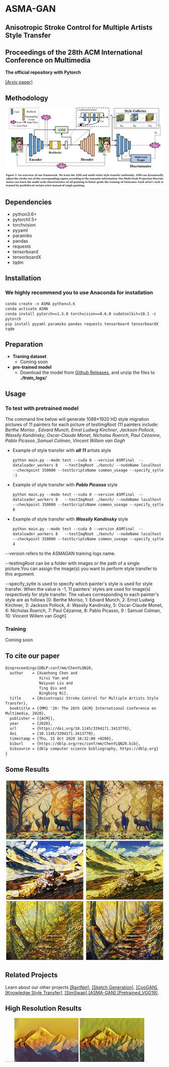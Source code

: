 # ASMA-GAN
## Anisotropic Stroke Control for Multiple Artists Style Transfer
## Proceedings of the 28th ACM International Conference on Multimedia
**The official repository with Pytorch**

[[Arxiv paper]](https://arxiv.org/abs/2010.08175)

## Methodology
![Framework](/doc/img/framework.png)


## Dependencies
- python3.6+
- pytorch1.5+
- torchvision
- pyyaml 
- paramiko 
- pandas 
- requests 
- tensorboard 
- tensorboardX 
- tqdm

## Installation
### We highly recommend you to use Anaconda for installation
```
conda create -n ASMA python=3.6
conda activate ASMA
conda install pytorch==1.5.0 torchvision==0.6.0 cudatoolkit=10.1 -c pytorch
pip install pyyaml paramiko pandas requests tensorboard tensorboardX tqdm
```

## Preparation
- **Traning dataset**
    - Coming soon
- **pre-trained model**
    - Download the model from [Github Releases](https://github.com/neuralchen/ASMAGAN/releases/download/v.1.0/ASMfinal.zip), and unzip the files to ***./train_logs/***
    

## Usage
### To test with pretrained model
The command line below will generate 1088*1920 HD style migration pictures of 11 painters for each picture of testImgRoot (11 painters include: *Berthe Moriso* , *Edvard Munch*, *Ernst Ludwig Kirchner*, *Jackson Pollock*, *Wassily Kandinsky*, *Oscar-Claude Monet*, *Nicholas Roerich, Paul Cézanne*, *Pablo Picasso ,Samuel Colman*, *Vincent Willem van Gogh*
- Example of style transfer with  ***all 11*** artists style 
    ```console
    python main.py --mode test --cuda 0 --version ASMfinal  --dataloader_workers 8   --testImgRoot ./bench/ --nodeName localhost --checkpoint 350000 --testScriptsName common_useage --specify_sytle -1 
    ```

- Example of style transfer with  ***Pablo Picasso*** style 

    ```console
    python main.py --mode test --cuda 0 --version ASMfinal  --dataloader_workers 8   --testImgRoot ./bench/ --nodeName localhost --checkpoint 350000 --testScriptsName common_useage --specify_sytle 8 
    ```

- Example of style transfer with  ***Wassily Kandinsky*** style 

    ```console
    python main.py --mode test --cuda 0 --version ASMfinal  --dataloader_workers 8   --testImgRoot ./bench/ --nodeName localhost --checkpoint 350000 --testScriptsName common_useage --specify_sytle 4
    ```

--version refers to the ASMAGAN training logs name.

--testImgRoot can be a folder with images or the path of a single picture.You can assign the image(s) you want to perform style transfer to this argument.

--specify_sytle is used to specify which painter's style is used for style transfer. When the value is -1, 11 painters' styles are used for image(s) respectively for style transfer. The values corresponding to each painter's style are as follows
[0: Berthe Moriso, 1: Edvard Munch, 2: Ernst Ludwig Kirchner, 3: Jackson Pollock, 4: Wassily Kandinsky, 5: Oscar-Claude Monet, 6: Nicholas Roerich, 7: Paul Cézanne, 8: Pablo Picasso, 9 : Samuel Colman, 10: Vincent Willem van Gogh]

### Training
Coming soon

## To cite our paper
```
@inproceedings{DBLP:conf/mm/ChenYLQN20,
  author    = {Xuanhong Chen and
               Xirui Yan and
               Naiyuan Liu and
               Ting Qiu and
               Bingbing Ni},
  title     = {Anisotropic Stroke Control for Multiple Artists Style Transfer},
  booktitle = {{MM} '20: The 28th {ACM} International Conference on Multimedia, 2020},
  publisher = {{ACM}},
  year      = {2020},
  url       = {https://doi.org/10.1145/3394171.3413770},
  doi       = {10.1145/3394171.3413770},
  timestamp = {Thu, 15 Oct 2020 16:32:08 +0200},
  biburl    = {https://dblp.org/rec/conf/mm/ChenYLQN20.bib},
  bibsource = {dblp computer science bibliography, https://dblp.org}
}
```

## Some Results
![Results1](/doc/img/total.png)

## Related Projects
Learn about our other projects [[RainNet]](https://neuralchen.github.io/RainNet), [[Sketch Generation]](https://github.com/TZYSJTU/Sketch-Generation-with-Drawing-Process-Guided-by-Vector-Flow-and-Grayscale), [[CooGAN]](https://github.com/neuralchen/CooGAN), [[Knowledge Style Transfer]](https://github.com/AceSix/Knowledge_Transfer), [[SimSwap]](https://github.com/neuralchen/SimSwap),[[ASMA-GAN]](https://github.com/neuralchen/ASMAGAN),[[Pretrained_VGG19]](https://github.com/neuralchen/Pretrained_VGG19).

## High Resolution Results

<img src="./doc/img/7.png"  style="zoom: 20%;"/>
<img src="./doc/img/8.png"  style="zoom: 20%;"/>

<img src="./doc/img/9.png"  style="zoom: 20%;"/>
<img src="./doc/img/10.png"  style="zoom: 20%;"/>

<img src="./doc/img/11.png"  style="zoom: 20%;"/>
<img src="./doc/img/12.png"  style="zoom: 20%;"/>

<img src="./doc/img/13.png"  style="zoom: 12%;"/>
<img src="./doc/img/14.png"  style="zoom: 12%;"/>
